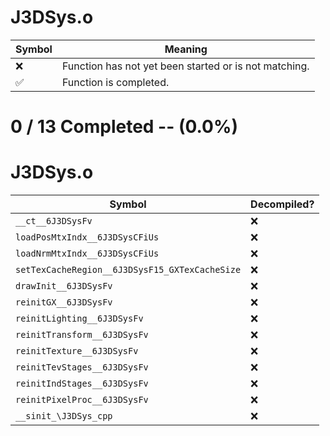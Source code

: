 # J3DSys.o
| Symbol | Meaning 
| ------------- | ------------- 
| :x: | Function has not yet been started or is not matching. 
| :white_check_mark: | Function is completed. 


# 0 / 13 Completed -- (0.0%)
# J3DSys.o
| Symbol | Decompiled? |
| ------------- | ------------- |
| `__ct__6J3DSysFv` | :x: |
| `loadPosMtxIndx__6J3DSysCFiUs` | :x: |
| `loadNrmMtxIndx__6J3DSysCFiUs` | :x: |
| `setTexCacheRegion__6J3DSysF15_GXTexCacheSize` | :x: |
| `drawInit__6J3DSysFv` | :x: |
| `reinitGX__6J3DSysFv` | :x: |
| `reinitLighting__6J3DSysFv` | :x: |
| `reinitTransform__6J3DSysFv` | :x: |
| `reinitTexture__6J3DSysFv` | :x: |
| `reinitTevStages__6J3DSysFv` | :x: |
| `reinitIndStages__6J3DSysFv` | :x: |
| `reinitPixelProc__6J3DSysFv` | :x: |
| `__sinit_\J3DSys_cpp` | :x: |
